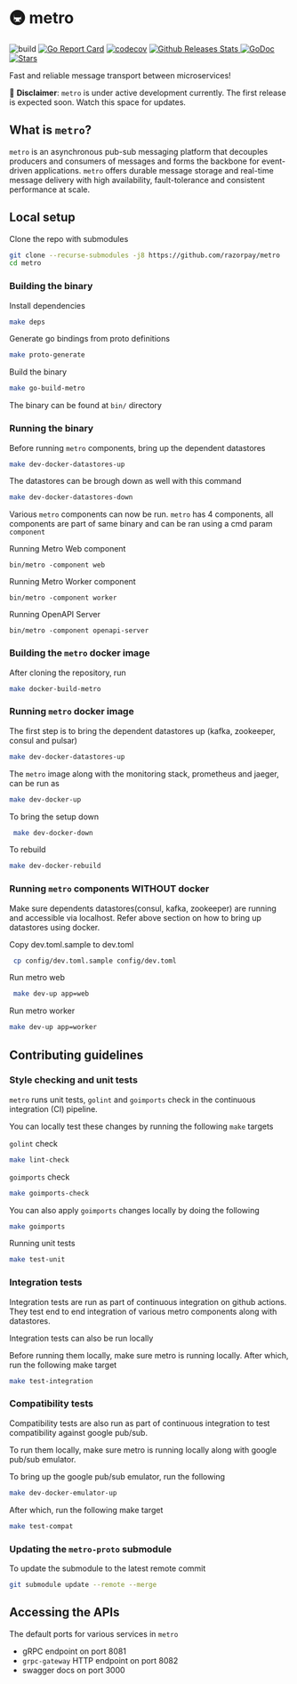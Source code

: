 # 🚇 metro <!-- omit in toc -->
![build](https://github.com/razorpay/metro/workflows/.github/workflows/build.yml/badge.svg)
[![Go Report Card](https://goreportcard.com/badge/github.com/razorpay/metro)](https://goreportcard.com/report/github.com/razorpay/metro)
[![codecov](https://codecov.io/gh/razorpay/metro/branch/master/graph/badge.svg)](https://codecov.io/gh/razorpay/metro)
<a href="https://somsubhra.com/github-release-stats/?username=razorpay&repository=metro">
  <img alt="Github Releases Stats" src="https://img.shields.io/github/downloads/razorpay/metro/total.svg?logo=github">
</a>
[![GoDoc](https://godoc.org/github.com/razorpay/metro?status.svg)](https://godoc.org/github.com/razorpay/metro) <a href="https://starcharts.herokuapp.com/razorpay/metro"><img alt="Stars" src="https://img.shields.io/github/stars/razorpay/metro.svg?style=social"></a>

Fast and reliable message transport between microservices!

🚧  **Disclaimer**: `metro` is under active development currently. The first release is expected soon. Watch this space for updates.

## What is `metro`?
`metro` is an asynchronous pub-sub messaging platform that decouples producers and consumers of messages and forms the backbone for event-driven applications. `metro` offers durable message storage and real-time message delivery with high availability, fault-tolerance and consistent performance at scale.

## Local setup
Clone the repo with submodules
```sh
git clone --recurse-submodules -j8 https://github.com/razorpay/metro
cd metro
```
### Building the binary
Install dependencies
```sh
make deps
```
Generate go bindings from proto definitions
```sh
make proto-generate
```
Build the binary
```sh
make go-build-metro
```
The binary can be found at `bin/` directory
### Running the binary

Before running `metro` components, bring up the dependent datastores
```sh
make dev-docker-datastores-up
```

The datastores can be brough down as well with this command
```sh
make dev-docker-datastores-down
```

Various `metro` components can now be run. `metro` has 4 components, all components are part of same binary and can be ran using a cmd param `component`

Running Metro Web component
```
bin/metro -component web
```

Running Metro Worker component
```
bin/metro -component worker
```

Running OpenAPI Server
```
bin/metro -component openapi-server
```

### Building the `metro` docker image
After cloning the repository, run
```sh
make docker-build-metro
```
### Running `metro` docker image
The first step is to bring the dependent datastores up (kafka, zookeeper, consul and pulsar)

```sh
make dev-docker-datastores-up
```
The `metro` image along with the monitoring stack, prometheus and jaeger, can be run as
```sh
make dev-docker-up
```
To bring the setup down
```sh
 make dev-docker-down
 ```
To rebuild
 ```sh
 make dev-docker-rebuild
 ```
 ### Running `metro` components WITHOUT docker

Make sure dependents datastores(consul, kafka, zookeeper) are running and accessible via localhost.
Refer above section on how to bring up datastores using docker. 


Copy dev.toml.sample to dev.toml 
```sh
 cp config/dev.toml.sample config/dev.toml
 ```

Run metro web 
```sh
 make dev-up app=web
 ```
Run metro worker 
 ```sh
 make dev-up app=worker 
 ```
## Contributing guidelines

### Style checking and unit tests
`metro` runs unit tests, `golint` and `goimports` check in the continuous integration (CI) pipeline.

You can locally test these changes by running the following `make` targets

`golint` check
```sh
make lint-check
```

`goimports` check
```sh
make goimports-check
```

You can also apply `goimports` changes locally by doing the following
```sh
make goimports
```

Running unit tests
```sh
make test-unit
```

### Integration tests
Integration tests are run as part of continuous integration on github actions. They test end to end integration of various metro components along with datastores.

Integration tests can also be run locally

Before running them locally, make sure metro is running locally. After which, run the following make target
```sh
make test-integration
```

### Compatibility tests
Compatibility tests are also run as part of continuous integration to test compatibility against google pub/sub.

To run them locally, make sure metro is running locally along with google pub/sub emulator.

To bring up the google pub/sub emulator, run the following
```sh
make dev-docker-emulator-up
```
After which, run the following make target
```sh
make test-compat
```
### Updating the `metro-proto` submodule
To update the submodule to the latest remote commit
```sh
git submodule update --remote --merge
```
 ## Accessing the APIs
 The default ports for various services in `metro`
* gRPC endpoint on port 8081
* `grpc-gateway` HTTP endpoint on port 8082
* swagger docs on port 3000


